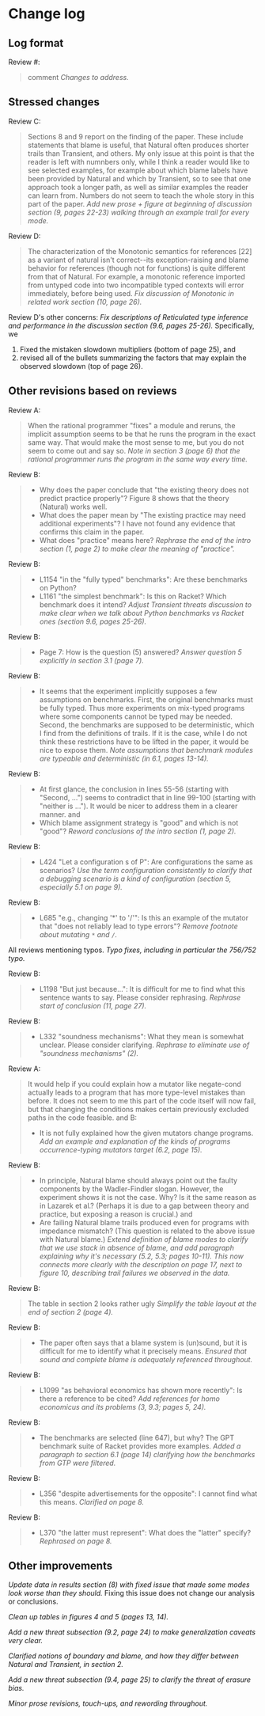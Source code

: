 Change log
==========

Log format
----------
Review #:
> comment
*Changes to address.*


Stressed changes
----------------
Review C:
> Sections 8 and 9 report on the finding of the paper. These include statements
> that blame is useful, that Natural often produces shorter trails than
> Transient, and others. My only issue at this point is that the reader is left
> with numnbers only, while I think a reader would like to see selected
> examples, for example about which blame labels have been provided by Natural
> and which by Transient, so to see that one approach took a longer path, as
> well as similar examples the reader can learn from. Numbers do not seem to
> teach the whole story in this part of the paper.
*Add new prose + figure at beginning of discussion section (9, pages 22-23) walking through an example trail for every mode.*


Review D:
> The characterization of the Monotonic semantics for references [22] as a
> variant of natural isn't correct--its exception-raising and blame
> behavior for references (though not for functions) is quite different
> from that of Natural. For example, a monotonic reference imported from
> untyped code into two incompatible typed contexts will error
> immediately, before being used.
*Fix discussion of Monotonic in related work section (10, page 26).*


Review D's other concerns:
*Fix descriptions of Reticulated type inference and performance in the discussion section (9.6, pages 25-26).*
Specifically, we 
1. Fixed the mistaken slowdown multipliers (bottom of page 25), and
2. revised all of the bullets summarizing the factors that may explain the observed slowdown (top of page 26).


Other revisions based on reviews
--------------------------------
Review A:
> When the rational programmer "fixes" a module and reruns, the implicit
> assumption seems to be that he runs the program in the exact same way. That
> would make the most sense to me, but you do not seem to come out and say so.
*Note in section 3 (page 6) that the rational programmer runs the program in the same way every time.*


Review B:
>  - Why does the paper conclude that "the existing theory does not predict
>    practice properly"?  Figure 8 shows that the theory (Natural) works well.
>  - What does the paper mean by "The existing practice may need additional
>    experiments"?  I have not found any evidence that confirms this claim in the
>    paper.
>  - What does "practice" means here?
*Rephrase the end of the intro section (1, page 2) to make clear the meaning of "practice".*


Review B:
> - L1154 "in the "fully typed" benchmarks":  Are these benchmarks on Python?
> - L1161 "the simplest benchmark":  Is this on Racket?  Which benchmark
>   does it intend?
*Adjust Transient threats discussion to make clear when we talk about Python benchmarks vs Racket ones (section 9.6, pages 25-26).*


Review B:
> - Page 7: How is the question (5) answered?
*Answer question 5 explicitly in section 3.1 (page 7).*


Review B:
> - It seems that the experiment implicitly supposes a few assumptions on
>   benchmarks.  First, the original benchmarks must be fully typed.  Thus more
>   experiments on mix-typed programs where some components cannot be typed may be
>   needed.  Second, the benchmarks are supposed to be deterministic, which I find
>   from the definitions of trails.  If it is the case, while I do not think these
>   restrictions have to be lifted in the paper, it would be nice to expose them.
*Note assumptions that benchmark modules are typeable and deterministic (in 6.1, pages 13-14).*


Review B:
>  - At first glance, the conclusion in lines 55-56 (starting with "Second, ...")
>    seems to contradict that in line 99-100 (starting with "neither is ...").  It would
>    be nicer to address them in a clearer manner.
and
>  - Which blame assignment strategy is "good" and which is not "good"?
*Reword conclusions of the intro section (1, page 2).*


Review B:
> - L424 "Let a configuration s of P":  Are configurations the same as scenarios?
*Use the term configuration consistently to clarify that a debugging scenario is a kind of configuration (section 5, especially 5.1 on page 9).*


Review B:
> - L685 "e.g., changing '*' to '/'":  Is this an example of the mutator that
>   "does not reliably lead to type errors"?
*Remove footnote about mutating `*` and `/`.*


All reviews mentioning typos.
*Typo fixes, including in particular the 756/752 typo.*


Review B:
> - L1198 "But just because...":  It is difficult for me to find what this
>   sentence wants to say.  Please consider rephrasing.
*Rephrase start of conclusion (11, page 27).*


Review B:
> - L332 "soundness mechanisms":  What they mean is somewhat unclear.  Please
>   consider clarifying.
*Rephrase to eliminate use of "soundness mechanisms" (2).*


Review A:
> It would help if you could explain how a mutator like negate-cond actually
> leads to a program that has more type-level mistakes than before. It does not
> seem to me this part of the code itself will now fail, but that changing the
> conditions makes certain previously excluded paths in the code feasible.
and B:
> - It is not fully explained how the given mutators change programs.
*Add an example and explanation of the kinds of programs occurrence-typing mutators target (6.2, page 15).*

Review B:
> - In principle, Natural blame should always point out the faulty components
>   by the Wadler-Findler slogan.  However, the experiment shows it is not the
>   case.  Why?  Is it the same reason as in Lazarek et al.?  (Perhaps it is due
>   to a gap between theory and practice, but exposing a reason is crucial.)
and
> - Are failing Natural blame trails produced even for programs with impedance
>   mismatch?  (This question is related to the above issue with Natural blame.)
*Extend definition of blame modes to clarify that we use stack in absence of blame, and add paragraph explaining why it's necessary (5.2, 5.3; pages 10-11).*
*This now connects more clearly with the description on page 17, next to figure 10, describing trail failures we observed in the data.*


Review B:
> The table in section 2 looks rather ugly
*Simplify the table layout at the end of section 2 (page 4).*


Review B:
> - The paper often says that a blame system is (un)sound, but it is difficult for
>   me to identify what it precisely means.
*Ensured that sound and complete blame is adequately referenced throughout.*


Review B:
> - L1099 "as behavioral economics has shown more recently":  Is there a reference
>   to be cited?
*Add references for homo economicus and its problems (3, 9.3; pages 5, 24).*


Review B:
>   - The benchmarks are selected (line 647), but why?  The GPT benchmark suite of
>     Racket provides more examples.
*Added a paragraph to section 6.1 (page 14) clarifying how the benchmarks from GTP were filtered.*


Review B:
> - L356 "despite advertisements for the opposite":  I cannot find what this means.
*Clarified on page 8.*


Review B:
> - L370 "the latter must represent":  What does the "latter" specify?
*Rephrased on page 8.*


Other improvements
------------------
*Update data in results section (8) with fixed issue that made some modes look worse than they should.*
Fixing this issue does not change our analysis or conclusions.


*Clean up tables in figures 4 and 5 (pages 13, 14).*


*Add a new threat subsection (9.2, page 24) to make generalization caveats very clear.*


*Clarified notions of boundary and blame, and how they differ between Natural and Transient, in section 2.*


*Add a new threat subsection (9.4, page 25) to clarify the threat of erasure bias.*


*Minor prose revisions, touch-ups, and rewording throughout.*
